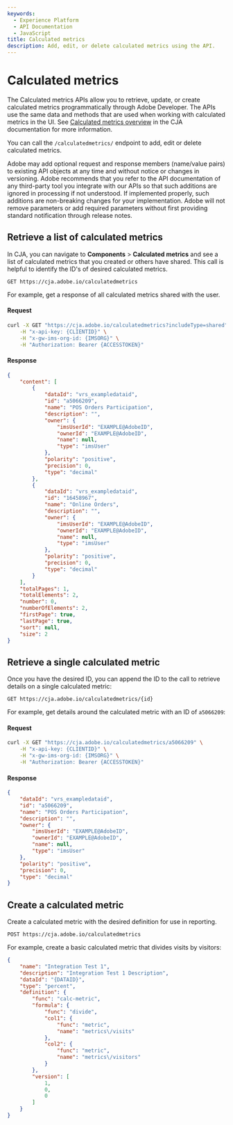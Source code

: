 ```yaml
---
keywords:
  - Experience Platform
  - API Documentation
  - JavaScript
title: Calculated metrics
description: Add, edit, or delete calculated metrics using the API.
---
```


# Calculated metrics

The Calculated metrics APIs allow you to retrieve, update, or create calculated metrics programmatically through Adobe Developer. The APIs use the same data and methods that are used when working with calculated metrics in the UI. See [Calculated metrics overview](https://experienceleague.adobe.com/docs/analytics-platform/using/cja-components/cja-calcmetrics/calc-metr-overview.html) in the CJA documentation for more information.

You can call the `/calculatedmetrics/` endpoint to add, edit or delete calculated metrics.

<InlineAlert variant="info" slots="text" />

Adobe may add optional request and response members (name/value pairs) to existing API objects at any time and without notice or changes in versioning. Adobe recommends that you refer to the API documentation of any third-party tool you integrate with our APIs so that such additions are ignored in processing if not understood. If implemented properly, such additions are non-breaking changes for your implementation. Adobe will not remove parameters or add required parameters without first providing standard notification through release notes.

## Retrieve a list of calculated metrics

In CJA, you can navigate to **Components** > **Calculated metrics** and see a list of calculated metrics that you created or others have shared. This call is helpful to identify the ID's of desired calculated metrics.

`GET https://cja.adobe.io/calculatedmetrics`

For example, get a response of all calculated metrics shared with the user.

<CodeBlock slots="heading, code" repeat="2" languages="CURL,JSON"/>

#### Request

```sh
curl -X GET "https://cja.adobe.io/calculatedmetrics?includeType=shared" \
    -H "x-api-key: {CLIENTID}" \
    -H "x-gw-ims-org-id: {IMSORG}" \
    -H "Authorization: Bearer {ACCESSTOKEN}"
```

#### Response

```json
{
    "content": [
        {
            "dataId": "vrs_exampledataid",
            "id": "a5066209",
            "name": "POS Orders Participation",
            "description": "",
            "owner": {
                "imsUserId": "EXAMPLE@AdobeID",
                "ownerId": "EXAMPLE@AdobeID",
                "name": null,
                "type": "imsUser"
            },
            "polarity": "positive",
            "precision": 0,
            "type": "decimal"
        },
        {
            "dataId": "vrs_exampledataid",
            "id": "16458967",
            "name": "Online Orders",
            "description": "",
            "owner": {
                "imsUserId": "EXAMPLE@AdobeID",
                "ownerId": "EXAMPLE@AdobeID",
                "name": null,
                "type": "imsUser"
            },
            "polarity": "positive",
            "precision": 0,
            "type": "decimal"
        }
    ],
    "totalPages": 1,
    "totalElements": 2,
    "number": 0,
    "numberOfElements": 2,
    "firstPage": true,
    "lastPage": true,
    "sort": null,
    "size": 2
}
```

## Retrieve a single calculated metric

Once you have the desired ID, you can append the ID to the call to retrieve details on a single calculated metric:

`GET https://cja.adobe.io/calculatedmetrics/{id}`

For example, get details around the calculated metric with an ID of `a5066209`:

<CodeBlock slots="heading, code" repeat="2" languages="CURL,JSON"/>

#### Request

```sh
curl -X GET "https://cja.adobe.io/calculatedmetrics/a5066209" \
    -H "x-api-key: {CLIENTID}" \
    -H "x-gw-ims-org-id: {IMSORG}" \
    -H "Authorization: Bearer {ACCESSTOKEN}"
```

#### Response

```json
{
    "dataId": "vrs_exampledataid",
    "id": "a5066209",
    "name": "POS Orders Participation",
    "description": "",
    "owner": {
        "imsUserId": "EXAMPLE@AdobeID",
        "ownerId": "EXAMPLE@AdobeID",
        "name": null,
        "type": "imsUser"
    },
    "polarity": "positive",
    "precision": 0,
    "type": "decimal"
}
```

## Create a calculated metric

Create a calculated metric with the desired definition for use in reporting.

`POST https://cja.adobe.io/calculatedmetrics`

For example, create a basic calculated metric that divides visits by visitors:

```json
{
    "name": "Integration Test 1",
    "description": "Integration Test 1 Description",
    "dataId": "{DATAID}",
    "type": "percent",
    "definition": {
        "func": "calc-metric",
        "formula": {
            "func": "divide",
            "col1": {
                "func": "metric",
                "name": "metrics\/visits"
            },
            "col2": {
                "func": "metric",
                "name": "metrics\/visitors"
            }
        },
        "version": [
            1,
            0,
            0
        ]
    }
}
```
